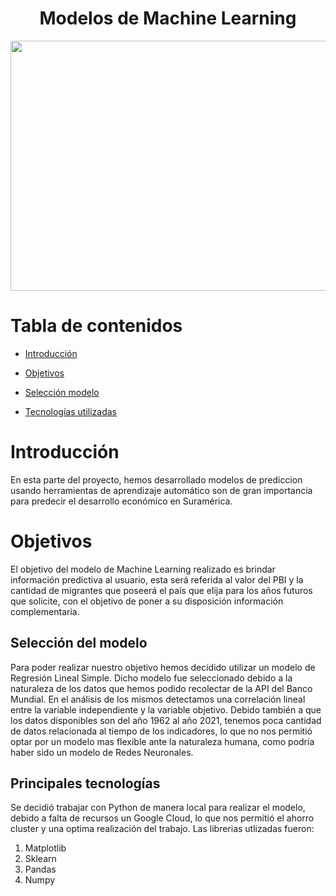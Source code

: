 <h1 align="center"> Modelos de Machine Learning  </h1>

<p align="center">
   <img width="700" height="400" src="https://github.com/matiasgarroa/Grupo10-Proyecto-Final-Migraciones/blob/main/Semana%203/Machine%20Learning/Imagenes/portada%20Ml.png">
   </p>


# Tabla de contenidos
* [Introducción](#Introducción)

* [Objetivos](#Objetivos)

* [Selección modelo](#Selección-modelo)

* [Tecnologías utilizadas](#Tecnologías-utilizadas)

# Introducción
En esta parte del proyecto, hemos desarrollado modelos de prediccion usando herramientas de aprendizaje automático son de gran importancia para predecir el desarrollo económico en Suramérica. 

# Objetivos
El objetivo del modelo de Machine Learning realizado es brindar información predictiva al usuario, esta será referida al valor del PBI y la cantidad de migrantes que poseerá el país que elija para los años futuros que solicite, con el objetivo de poner a su disposición información complementaria.
 
 ## Selección del modelo
 Para poder realizar nuestro objetivo hemos decidido utilizar un modelo de Regresión Lineal Simple. Dicho modelo fue seleccionado debido a la naturaleza de los datos que hemos podido recolectar de la API del Banco Mundial. En el análisis de los mismos detectamos una correlación lineal entre la variable independiente y la variable objetivo. Debido también a que los datos disponibles son del año 1962 al año 2021, tenemos poca cantidad de datos relacionada al tiempo de los indicadores, lo que no nos permitió optar  por un modelo mas flexible ante la naturaleza humana, como podría haber sido un modelo de Redes Neuronales.
## Principales tecnologías
Se decidió trabajar con Python de manera local para realizar el modelo, debido a falta de recursos un Google Cloud, lo que nos permitió el ahorro cluster y una optima realización del trabajo.
Las librerias utlizadas fueron:
1. Matplotlib
2. Sklearn
3. Pandas
4. Numpy
